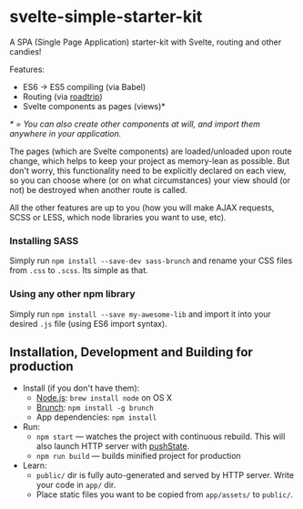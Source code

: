 # svelte-simple-starter-kit

A SPA (Single Page Application) starter-kit with Svelte, routing and other candies!

Features:

- ES6 -> ES5 compiling (via Babel)
- Routing (via [roadtrip](https://github.com/Rich-Harris/roadtrip))
- Svelte components as pages (views)*

*\* = You can also create other components at will, and import them anywhere in your application.*

The pages (which are Svelte components) are loaded/unloaded upon route change, which helps to keep your project as memory-lean as possible. But don't worry, this functionality need to be explicitly declared on each view, so you can choose where (or on what circumstances) your view should (or not) be destroyed when another route is called.

All the other features are up to you (how you will make AJAX requests, SCSS or LESS, which node libraries you want to use, etc).

### Installing SASS
Simply run `npm install --save-dev sass-brunch` and rename your CSS files from `.css` to `.scss`. Its simple as that.

### Using any other npm library
Simply run `npm install --save my-awesome-lib` and import it into your desired `.js` file (using ES6 import syntax).

## Installation, Development and Building for production
* Install (if you don't have them):
    * [Node.js](http://nodejs.org): `brew install node` on OS X
    * [Brunch](http://brunch.io): `npm install -g brunch`
    * App dependencies: `npm install`
* Run:
    * `npm start` — watches the project with continuous rebuild. This will also launch HTTP server with [pushState](https://developer.mozilla.org/en-US/docs/Web/Guide/API/DOM/Manipulating_the_browser_history).
    * `npm run build` — builds minified project for production
* Learn:
    * `public/` dir is fully auto-generated and served by HTTP server.  Write your code in `app/` dir.
    * Place static files you want to be copied from `app/assets/` to `public/`.
